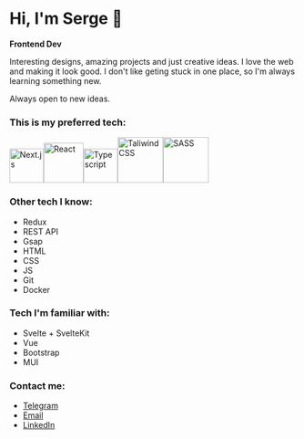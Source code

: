 # Hi, I'm Serge 👋 
**Frontend Dev**


Interesting designs, amazing projects and just creative ideas. 
I love the web and making it look good. I don't like geting stuck in one place, so I'm always learning something new.


Always open to new ideas.

 ### This is my preferred tech: 
<img src='https://www.svgrepo.com/show/306466/next-dot-js.svg' width='60' alt='Next.js'/><img src='https://www.svgrepo.com/show/374032/reactjs.svg' width='70' alt='React'/><img src="https://www.svgrepo.com/show/374146/typescript-official.svg" width='60' alt='Typescript'/><img src='https://api.iconify.design/logos/tailwindcss-icon.svg' width='80' alt='TaliwindCSS'/><img src='https://api.iconify.design/vscode-icons/file-type-sass.svg' width='80' alt='SASS'/>

### Other tech I know: 
- Redux
- REST API
- Gsap
- HTML
- CSS 
- JS
- Git
- Docker

### Tech I'm familiar with: 
- Svelte + SvelteKit
- Vue
- Bootstrap
- MUI

### Contact me:
- [Telegram](https://t.me/comoestassergio)
- [Email](mailto:serge.chernyavski@gmail.com)
- [LinkedIn](https://www.linkedin.com/in/sergey-chernyavskiy-5ab15024b/)
